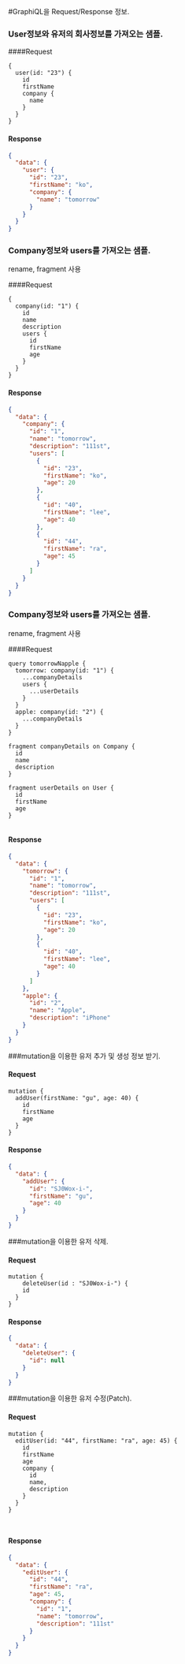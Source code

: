 #GraphiQL을 Request/Response 정보.


### User정보와 유저의 회사정보를 가져오는 샘플.

####Request 
```
{
  user(id: "23") {
    id
    firstName
    company {
      name
    }
  }
}

```

#### Response
```json
{
  "data": {
    "user": {
      "id": "23",
      "firstName": "ko",
      "company": {
        "name": "tomorrow"
      }
    }
  }
}
```


### Company정보와 users를 가져오는 샘플.
rename, fragment 사용

####Request 
```
{
  company(id: "1") {
    id
    name
    description
    users {
      id
      firstName
      age
    }
  }
}

```

#### Response
```json
{
  "data": {
    "company": {
      "id": "1",
      "name": "tomorrow",
      "description": "111st",
      "users": [
        {
          "id": "23",
          "firstName": "ko",
          "age": 20
        },
        {
          "id": "40",
          "firstName": "lee",
          "age": 40
        },
        {
          "id": "44",
          "firstName": "ra",
          "age": 45
        }
      ]
    }
  }
}
```


### Company정보와 users를 가져오는 샘플.
rename, fragment 사용

####Request 
```
query tomorrowNapple {
  tomorrow: company(id: "1") {
    ...companyDetails
    users {
      ...userDetails
    }
  }
  apple: company(id: "2") {
    ...companyDetails
  }
}

fragment companyDetails on Company {
  id
  name
  description
}

fragment userDetails on User {
  id
  firstName
  age
}


```

#### Response
```json
{
  "data": {
    "tomorrow": {
      "id": "1",
      "name": "tomorrow",
      "description": "111st",
      "users": [
        {
          "id": "23",
          "firstName": "ko",
          "age": 20
        },
        {
          "id": "40",
          "firstName": "lee",
          "age": 40
        }
      ]
    },
    "apple": {
      "id": "2",
      "name": "Apple",
      "description": "iPhone"
    }
  }
}
```



###mutation을 이용한 유저 추가 및 생성 정보 받기.

#### Request
```
mutation {
  addUser(firstName: "gu", age: 40) {
    id
    firstName
    age
  }
}
```

#### Response
```json
{
  "data": {
    "addUser": {
      "id": "SJ0Wox-i-",
      "firstName": "gu",
      "age": 40
    }
  }
}
```


###mutation을 이용한 유저 삭제.

#### Request
```
mutation {
	deleteUser(id : "SJ0Wox-i-") {
    id
  }
}

```
#### Response
```json
{
  "data": {
    "deleteUser": {
      "id": null
    }
  }
}
```

###mutation을 이용한 유저 수정(Patch).

#### Request
```
mutation {
  editUser(id: "44", firstName: "ra", age: 45) {
    id
    firstName
    age
    company {
      id
      name,
      description
    }
  }
}



```
#### Response
```json
{
  "data": {
    "editUser": {
      "id": "44",
      "firstName": "ra",
      "age": 45,
      "company": {
        "id": "1",
        "name": "tomorrow",
        "description": "111st"
      }
    }
  }
}
```
